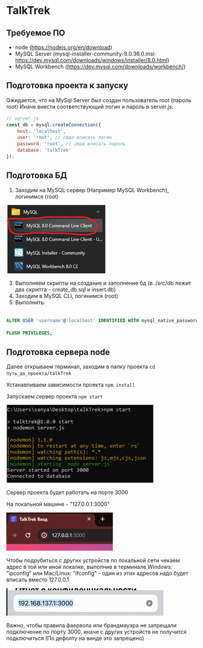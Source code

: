 # TalkTrek

## Требуемое ПО

- node (https://nodejs.org/en/download)
- MySQL Server (mysql-installer-community-8.0.36.0.msi: https://dev.mysql.com/downloads/windows/installer/8.0.html)
- MySQL Workbench (https://dev.mysql.com/downloads/workbench/)

## Подготовка проекта к запуску
  
Ожидается, что на MySql Server был создан пользователь root (пароль root)
Иначе внести соответствующий логин и пароль в server.js:

```js
// server.js
const db = mysql.createConnection({
    host: 'localhost',
    user: 'root', // сюда вписать логин
    password: 'root', // сюда вписать пароль
    database: 'talkTrek'
});

```
## Подготовка БД

1. Заходим на MySQL сервер (Например MySQL Workbench), логинимся (root)
   
![](img/Pasted%20image%2020240430023048.png)

3. Выполняем скрипты на создание и заполнение бд (в ./src/db лежит два скрипта - create_db.sql и insert.db)
4. Заходим в MySQL CLI, логинимся (root)
5. Выполнить:
```sql

ALTER USER 'username'@'localhost' IDENTIFIED WITH mysql_native_password BY 'your_password'; -- имя пользователя (username) и пароль (your_password) заменить на соответствующие

FLUSH PRIVILEGES;

```


## Подготовка сервера node

Далее открываем терминал, заходим в папку проекта
`cd путь_до_проекта/talkTrek`

Устанавливаем зависимости проекта
`npm install`

Запускаем сервер проекта
`npm start`

![](img/Pasted%20image%2020240430023139.png)

Сервер проекта будет работать на порте 3000

На локальной машине - "127.0.0.1:3000"

![](img/Pasted%20image%2020240430023215.png)

Чтобы подрубиться с других устройств по локальной сети чекаем адрес в той или иной локалке, выполнив в терминале Windows: "ipconfig" или Mac/Linux: "ifconfig" - один из этих адресов надо будет вписать вместо 127.0.0.1

![](img/Pasted%20image%2020240430023316.png)

Важно, чтобы правила фаервола или брандмауэра не запрещали подключение по порту 3000, иначе с других устройств не получится подключиться (По дефолту на винде это запрещено)

